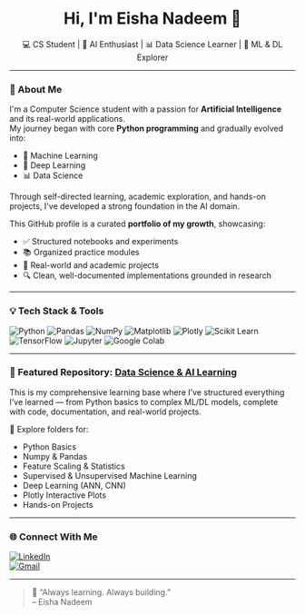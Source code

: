 <h1 align="center">Hi, I'm Eisha Nadeem 👋</h1>
<p align="center">
 💻 CS Student | 🚀 AI Enthusiast | 📊 Data Science Learner | 🧠 ML & DL Explorer 
</p>

---

### 💬 About Me

I'm a Computer Science student with a passion for **Artificial Intelligence** and its real-world applications.  
My journey began with core **Python programming** and gradually evolved into:

- 🤖 Machine Learning  
- 🧠 Deep Learning  
- 📊 Data Science  

Through self-directed learning, academic exploration, and hands-on projects, I've developed a strong foundation in the AI domain.

This GitHub profile is a curated **portfolio of my growth**, showcasing:

- ✅ Structured notebooks and experiments  
- 📚 Organized practice modules  
- 🚀 Real-world and academic projects  
- 🔍 Clean, well-documented implementations grounded in research

---

### 💡 Tech Stack & Tools

![Python](https://img.shields.io/badge/Python-3776AB?style=for-the-badge&logo=python&logoColor=white)
![Pandas](https://img.shields.io/badge/Pandas-150458?style=for-the-badge&logo=pandas)
![NumPy](https://img.shields.io/badge/Numpy-013243?style=for-the-badge&logo=numpy)
![Matplotlib](https://img.shields.io/badge/Matplotlib-11557c?style=for-the-badge&logo=matplotlib)
![Plotly](https://img.shields.io/badge/Plotly-3f4f75?style=for-the-badge&logo=plotly)
![Scikit Learn](https://img.shields.io/badge/Scikit--Learn-F7931E?style=for-the-badge&logo=scikit-learn&logoColor=white)
![TensorFlow](https://img.shields.io/badge/TensorFlow-FF6F00?style=for-the-badge&logo=tensorflow&logoColor=white)
![Jupyter](https://img.shields.io/badge/Jupyter-F37626?style=for-the-badge&logo=jupyter&logoColor=white)
![Google Colab](https://img.shields.io/badge/Google%20Colab-F9AB00?style=for-the-badge&logo=googlecolab&logoColor=white)

---

### 📘 Featured Repository: [Data Science & AI Learning](https://github.com/<your-username>/data-science)

This is my comprehensive learning base where I’ve structured everything I’ve learned — from Python basics to complex ML/DL models, complete with code, documentation, and real-world projects.

📁 Explore folders for:
- Python Basics
- Numpy & Pandas
- Feature Scaling & Statistics
- Supervised & Unsupervised Machine Learning
- Deep Learning (ANN, CNN)
- Plotly Interactive Plots
- Hands-on Projects

---

### 🌐 Connect With Me

[![LinkedIn](https://img.shields.io/badge/LinkedIn-blue?style=flat&logo=linkedin&labelColor=blue)](https://www.linkedin.com/in/<your-linkedin>/)  
[![Gmail](https://img.shields.io/badge/Gmail-red?style=flat&logo=gmail&logoColor=white)](mailto:ssc.eisha.191094@gmail.com)

---

> 🌱 “Always learning. Always building.”  
> – Eisha Nadeem

